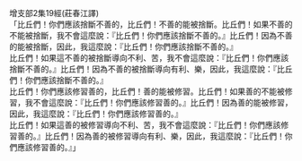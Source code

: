增支部2集19經(莊春江譯)  
「比丘們！你們應該捨斷不善的，比丘們！不善的能被捨斷。比丘們！如果不善的不能被捨斷，我不會這麼說：『比丘們！你們應該捨斷不善的。』比丘們！因為不善的能被捨斷，因此，我這麼說：『比丘們！你們應該捨斷不善的。』  
比丘們！如果這不善的被捨斷導向不利、苦，我不會這麼說：『比丘們！你們應該捨斷不善的。』比丘們！因為不善的被捨斷導向有利、樂，因此，我這麼說：『比丘們！你們應該捨斷不善的。』  
比丘們！你們應該修習善的，比丘們！善的能被修習。比丘們！如果善的不能被修習，我不會這麼說：『比丘們！你們應該修習善的。』比丘們！因為善的能被修習，因此，我這麼說：『比丘們！你們應該修習善的。』  
比丘們！如果這善的被修習導向不利、苦，我不會這麼說：『比丘們！你們應該修習善的。』比丘們！因為善的被修習導向有利、樂，因此，我這麼說：『比丘們！你們應該修習善的。』」  
  
  
